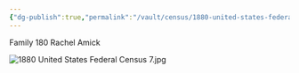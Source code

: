 ```yaml
---
{"dg-publish":true,"permalink":"/vault/census/1880-united-states-federal-census-5/","tags":["Rachel-Shroyer"]}
---
```


Family 180
Rachel Amick

![1880 United States Federal Census 7.jpg](/img/user/assets/1880%20United%20States%20Federal%20Census%207.jpg)
